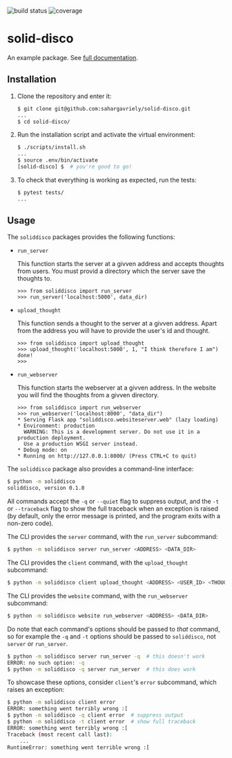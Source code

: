 ![build status](https://travis-ci.com/sahargavriely/solid-disco.svg?branch=main)
![coverage](https://codecov.io/gh/sahargavriely/solid-disco/branch/master/graph/badge.svg)

# solid-disco

An example package. See [full documentation](https://advanced-system-design-foobar.readthedocs.io/en/latest/).

## Installation

1. Clone the repository and enter it:

    ```sh
    $ git clone git@github.com:sahargavriely/solid-disco.git
    ...
    $ cd solid-disco/
    ```

2. Run the installation script and activate the virtual environment:

    ```sh
    $ ./scripts/install.sh
    ...
    $ source .env/bin/activate
    [solid-disco] $  # you're good to go!
    ```

3. To check that everything is working as expected, run the tests:


    ```sh
    $ pytest tests/
    ...
    ```

## Usage

The `soliddisco` packages provides the following functions:

- `run_server`

    This function starts the server at a givven address and accepts thoughts from users.
    You must provid a directory which the server save the thoughts to. 

    ```pycon
    >>> from soliddisco import run_server
    >>> run_server('localhost:5000', data_dir)

    ```

- `upload_thought`

    This function sends a thought to the server at a givven address.
    Apart from the address you will have to provide the user's id and thought.

    ```pycon
    >>> from soliddisco import upload_thought
    >>> upload_thought('localhost:5000', 1, "I think therefore I am")
    done!
    >>>
    ```

- `run_webserver`

    This function starts the webserver at a givven address.
    In the website you will find the thoughts from a givven directory.

    ```pycon
    >>> from soliddisco import run_webserver
    >>> run_webserver('localhost:8000', "data_dir")
    * Serving Flask app "soliddisco.websiteserver.web" (lazy loading)
    * Environment: production
      WARNING: This is a development server. Do not use it in a production deployment.
      Use a production WSGI server instead.
    * Debug mode: on
    * Running on http://127.0.0.1:8000/ (Press CTRL+C to quit)

    ```

The `soliddisco` package also provides a command-line interface:

```sh
$ python -m soliddisco
soliddisco, version 0.1.0
```

All commands accept the `-q` or `--quiet` flag to suppress output, and the `-t`
or `--traceback` flag to show the full traceback when an exception is raised
(by default, only the error message is printed, and the program exits with a
non-zero code).

The CLI provides the `server` command, with the `run_server` subcommand:

```sh
$ python -m soliddisco server run_server <ADDRESS> <DATA_DIR>
```

The CLI provides the `client` command, with the `upload_thought` subcommand:

```sh
$ python -m soliddisco client upload_thought <ADDRESS> <USER_ID> <THOUGHT>
```

The CLI provides the `website` command, with the `run_webserver` subcommand:

```sh
$ python -m soliddisco website run_webserver <ADDRESS> <DATA_DIR>
```

Do note that each command's options should be passed to *that* command, so for
example the `-q` and `-t` options should be passed to `soliddisco`, not `server` or
`run_server`.

```sh
$ python -m soliddisco server run_server -q  # this doesn't work
ERROR: no such option: -q
$ python -m soliddisco -q server run_server  # this does work
```

To showcase these options, consider `client`'s `error` subcommand, which raises an
exception:

```sh
$ python -m soliddisco client error
ERROR: something went terribly wrong :[
$ python -m soliddisco -q client error  # suppress output
$ python -m soliddisco -t client error  # show full traceback
ERROR: something went terribly wrong :[
Traceback (most recent call last):
    ...
RuntimeError: something went terrible wrong :[
```
